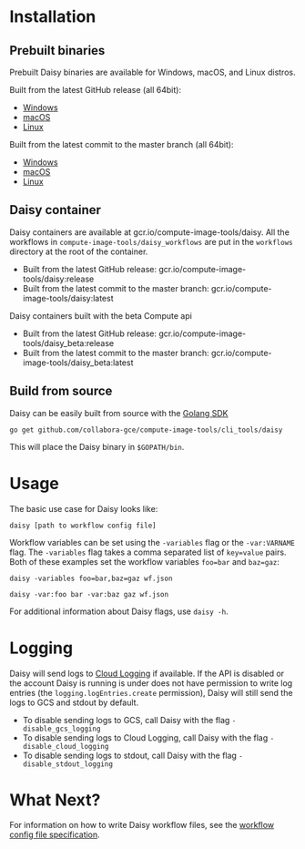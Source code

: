 # Installation
## Prebuilt binaries
Prebuilt Daisy binaries are available for Windows, macOS, and Linux distros.

Built from the latest GitHub release (all 64bit):

+ [Windows](https://storage.googleapis.com/compute-image-tools/release/windows/daisy.exe)
+ [macOS](https://storage.googleapis.com/compute-image-tools/release/darwin/daisy)
+ [Linux](https://storage.googleapis.com/compute-image-tools/release/linux/daisy)

Built from the latest commit to the master branch (all 64bit):

+ [Windows](https://storage.googleapis.com/compute-image-tools/latest/windows/daisy.exe)
+ [macOS](https://storage.googleapis.com/compute-image-tools/latest/darwin/daisy)
+ [Linux](https://storage.googleapis.com/compute-image-tools/latest/linux/daisy)

## Daisy container
Daisy containers are available at gcr.io/compute-image-tools/daisy. All the
workflows in `compute-image-tools/daisy_workflows` are put in the `workflows`
directory at the root of the container.

+ Built from the latest GitHub release: gcr.io/compute-image-tools/daisy:release
+ Built from the latest commit to the master branch: gcr.io/compute-image-tools/daisy:latest

Daisy containers built with the beta Compute api

+ Built from the latest GitHub release: gcr.io/compute-image-tools/daisy_beta:release
+ Built from the latest commit to the master branch: gcr.io/compute-image-tools/daisy_beta:latest

## Build from source
Daisy can be easily built from source with the [Golang SDK](https://golang.org)
```shell
go get github.com/collabora-gce/compute-image-tools/cli_tools/daisy
```
This will place the Daisy binary in `$GOPATH/bin`.

# Usage
The basic use case for Daisy looks like:
```shell
daisy [path to workflow config file]
```

Workflow variables can be set using the  `-variables` flag or the
`-var:VARNAME` flag. The `-variables` flag takes a comma separated list
of `key=value` pairs. Both of these examples set the workflow variables
`foo=bar` and `baz=gaz`:
```shell
daisy -variables foo=bar,baz=gaz wf.json
```

```shell
daisy -var:foo bar -var:baz gaz wf.json
```

For additional information about Daisy flags, use `daisy -h`.

# Logging

Daisy will send logs to [Cloud Logging](https://cloud.google.com/logging/) if
available. If the API is disabled or the account Daisy is running is under does
not have permission to write log entries (the `logging.logEntries.create`
permission), Daisy will still send the logs to GCS and stdout by default.

- To disable sending logs to GCS, call Daisy with the flag `-disable_gcs_logging`
- To disable sending logs to Cloud Logging,  call Daisy with the flag `-disable_cloud_logging`
- To disable sending logs to stdout, call Daisy with the flag `-disable_stdout_logging`

# What Next?

For information on how to write Daisy workflow files, see the [workflow config
file specification](daisy-workflow-config-spec.md).
